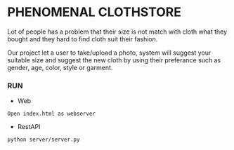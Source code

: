 # PHENOMENAL CLOTHSTORE

Lot of people has a problem that their size is not match with cloth what they bought and they hard to find cloth suit their fashion. 

Our project let a user to take/upload a photo, system will suggest your suitable size and suggest the new cloth by using their preferance such as gender, age, color, style or garment. 

### RUN

- Web

```
Open index.html as webserver
```

- RestAPI

```
python server/server.py 
```